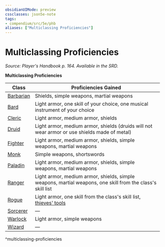 ```yaml
---
obsidianUIMode: preview
cssclasses: json5e-note
tags:
- compendium/src/5e/phb
aliases: ["Multiclassing Proficiencies"]
---
```

# Multiclassing Proficiencies
*Source: Player's Handbook p. 164. Available in the SRD.* 

**Multiclassing Proficiencies**

| Class | Proficiencies Gained |
|-------|----------------------|
| [Barbarian](/3-Mechanics/CLI/classes/barbarian.md) | Shields, simple weapons, martial weapons |
| [Bard](/3-Mechanics/CLI/classes/bard.md) | Light armor, one skill of your choice, one musical instrument of your choice |
| [Cleric](/3-Mechanics/CLI/classes/cleric.md) | Light armor, medium armor, shields |
| [Druid](/3-Mechanics/CLI/classes/druid.md) | Light armor, medium armor, shields (druids will not wear armor or use shields made of metal) |
| [Fighter](/3-Mechanics/CLI/classes/fighter.md) | Light armor, medium armor, shields, simple weapons, martial weapons |
| [Monk](/3-Mechanics/CLI/classes/monk.md) | Simple weapons, shortswords |
| [Paladin](/3-Mechanics/CLI/classes/paladin.md) | Light armor, medium armor, shields, simple weapons, martial weapons |
| [Ranger](/3-Mechanics/CLI/classes/ranger.md) | Light armor, medium armor, shields, simple weapons, martial weapons, one skill from the class's skill list |
| [Rogue](/3-Mechanics/CLI/classes/rogue.md) | Light armor, one skill from the class's skill list, [thieves' tools](/3-Mechanics/CLI/items/thieves-tools.md) |
| [Sorcerer](/3-Mechanics/CLI/classes/sorcerer.md) | — |
| [Warlock](/3-Mechanics/CLI/classes/warlock.md) | Light armor, simple weapons |
| [Wizard](/3-Mechanics/CLI/classes/wizard.md) | — |
^multiclassing-proficiencies